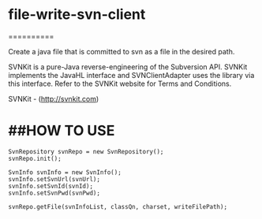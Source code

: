 # file-write-svn-client
==========

Create a java file that is committed to svn as a file in the desired path.

SVNKit is a pure-Java reverse-engineering of the Subversion API. SVNKit implements the JavaHL interface and SVNClientAdapter uses the library via this interface. Refer to the SVNKit website for Terms and Conditions.

SVNKit - (http://svnkit.com)




##HOW TO USE
==========

```
SvnRepository svnRepo = new SvnRepository();
svnRepo.init();

SvnInfo svnInfo = new SvnInfo();
svnInfo.setSvnUrl(svnUrl);
svnInfo.setSvnId(svnId);
svnInfo.setSvnPwd(svnPwd);

svnRepo.getFile(svnInfoList, classQn, charset, writeFilePath);
```
